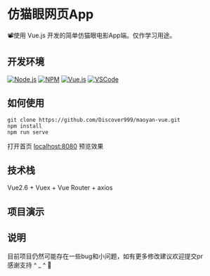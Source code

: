 # 仿猫眼网页App

📽使用 Vue.js 开发的简单仿猫眼电影App端。仅作学习用途。

## 开发环境

  [![Node.js](https://img.shields.io/badge/-Node.js-339933?style=plastic&logo=Node.js)](https://nodejs.org/zh-cn/)
  [![NPM](https://img.shields.io/badge/-NPM-CB3837?style=plastic&logo=npm)](https://www.npmjs.com/package/npm)
  [![Vue.js](https://img.shields.io/badge/-Vue.js-4FC08D?style=plastic&logo=vue.js)](https://v2.cn.vuejs.org/)
  [![VSCode](https://img.shields.io/badge/-VSCode-007ACC?style=plastic&logo=visual-studio-code)](https://code.visualstudio.com/)

## 如何使用

    git clone https://github.com/Discover999/maoyan-vue.git
    npm install
    npm run serve
打开首页 [localhost:8080](http://localhost:8080/) 预览效果

## 技术栈

Vue2.6 + Vuex + Vue Router + axios

## 项目演示

## 说明

目前项目仍然可能存在一些bug和小问题，如有更多修改建议欢迎提交pr  
感谢支持 ^ _ ^ 💖
